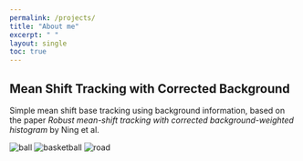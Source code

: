 ```yaml
---
permalink: /projects/
title: "About me"
excerpt: " "
layout: single
toc: true
---
```


## Mean Shift Tracking with Corrected Background

Simple mean shift base tracking using background information, based on the paper _Robust mean-shift tracking with corrected
background-weighted histogram_ by Ning et al.

![ball](../mst/mst_1.gif) ![basketball](../mst/mst_2.gif) ![road](../mst/mst_4.gif)

